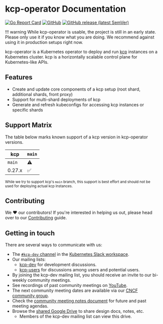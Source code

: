 # kcp-operator Documentation

[![Go Report Card](https://goreportcard.com/badge/github.com/kcp-dev/kcp-operator)](https://goreportcard.com/report/github.com/kcp-dev/kcp-operator)
[![GitHub](https://img.shields.io/github/license/kcp-dev/kcp-operator)](https://github.com/kcp-dev/kcp-operator/blob/main/LICENSE)
[![GitHub release (latest SemVer)](https://img.shields.io/github/v/release/kcp-dev/kcp-operator?sort=semver)](https://github.com/kcp-dev/kcp-operator/releases/latest)
<!--[![FOSSA Status](https://app.fossa.com/api/projects/git%2Bgithub.com%2Fkcp-dev%2Fkcp-operator.svg?type=shield)](https://app.fossa.com/projects/git%2Bgithub.com%2Fkcp-dev%2Fkcp-operator?ref=badge_shield)-->

!!! warning
    While kcp-operator is usable, the project is still in an early state. Please only use it if you know what you are doing. We recommend against using it in production setups right now.

kcp-operator is a Kubernetes operator to deploy and run [kcp](https://github.com/kcp-dev/kcp) instances on a Kubernetes cluster. kcp is a horizontally scalable control plane for Kubernetes-like APIs.

## Features

- Create and update core components of a kcp setup (root shard, additional shards, front proxy)
- Support for multi-shard deployments of kcp
- Generate and refresh kubeconfigs for accessing kcp instances or specific shards

## Support Matrix

The table below marks known support of a kcp version in kcp-operator versions.

| kcp    | `main`             |
| ------ | ------------------ |
| `main` | :warning:          |
| 0.27.x | :white_check_mark: |

<small>While we try to support kcp's `main` branch, this support is best effort and should not be used for deploying actual kcp instances.</small>

## Contributing

We ❤️ our contributors! If you're interested in helping us out, please head over to our [Contributing](./contributing/index.md)
guide.

## Getting in touch

There are several ways to communicate with us:

- The [`#kcp-dev` channel](https://app.slack.com/client/T09NY5SBT/C021U8WSAFK) in the [Kubernetes Slack workspace](https://slack.k8s.io).
- Our mailing lists:
    - [kcp-dev](https://groups.google.com/g/kcp-dev) for development discussions.
    - [kcp-users](https://groups.google.com/g/kcp-users) for discussions among users and potential users.
- By joining the kcp-dev mailing list, you should receive an invite to our bi-weekly community meetings.
- See recordings of past community meetings on [YouTube](https://www.youtube.com/channel/UCfP_yS5uYix0ppSbm2ltS5Q).
- The next community meeting dates are available via our [CNCF community group](https://community.cncf.io/kcp/).
- Check the [community meeting notes document](https://docs.google.com/document/d/1PrEhbmq1WfxFv1fTikDBZzXEIJkUWVHdqDFxaY1Ply4) for future and past meeting agendas.
- Browse the [shared Google Drive](https://drive.google.com/drive/folders/1FN7AZ_Q1CQor6eK0gpuKwdGFNwYI517M?usp=sharing) to share design docs, notes, etc.
    - Members of the kcp-dev mailing list can view this drive.
